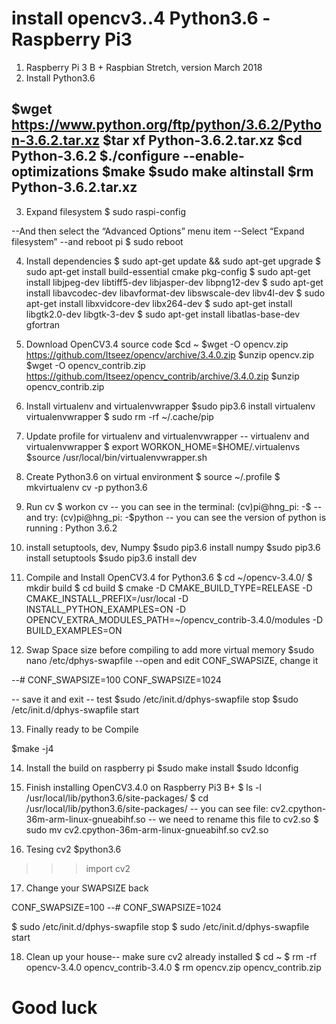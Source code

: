 # install opencv3..4 Python3.6 -Raspberry Pi3 
1. Raspberry Pi 3 B +
Raspbian Stretch, version March 2018 
2. Install Python3.6

$wget https://www.python.org/ftp/python/3.6.2/Python-3.6.2.tar.xz
$tar xf Python-3.6.2.tar.xz
$cd Python-3.6.2
$./configure --enable-optimizations
$make
$sudo make altinstall
$rm Python-3.6.2.tar.xz
--
3. Expand filesystem
$ sudo raspi-config

--And then select the “Advanced Options” menu item
--Select “Expand filesystem”
--and reboot pi
$ sudo reboot

4. Install dependencies
$ sudo apt-get update && sudo apt-get upgrade
$ sudo apt-get install build-essential cmake pkg-config
$ sudo apt-get install libjpeg-dev libtiff5-dev libjasper-dev libpng12-dev
$ sudo apt-get install libavcodec-dev libavformat-dev libswscale-dev libv4l-dev
$ sudo apt-get install libxvidcore-dev libx264-dev
$ sudo apt-get install libgtk2.0-dev libgtk-3-dev
$ sudo apt-get install libatlas-base-dev gfortran

5. Download OpenCV3.4 source code 
$cd ~
$wget -O opencv.zip https://github.com/Itseez/opencv/archive/3.4.0.zip
$unzip opencv.zip
$wget -O opencv_contrib.zip https://github.com/Itseez/opencv_contrib/archive/3.4.0.zip
$unzip opencv_contrib.zip

6. Install virtualenv and virtualenvwrapper
$sudo pip3.6 install virtualenv virtualenvwrapper
$ sudo rm -rf ~/.cache/pip

7. Update profile for virtualenv and virtualenvwrapper
-- virtualenv and virtualenvwrapper
$ export WORKON_HOME=$HOME/.virtualenvs
$source /usr/local/bin/virtualenvwrapper.sh

8. Create Python3.6 on virtual environment 
$ source ~/.profile
$ mkvirtualenv cv -p python3.6

9. Run cv
$ workon cv
-- you can see in the terminal: (cv)pi@hng_pi: -$
--and try:
(cv)pi@hng_pi: -$python
-- you can see the version of python is running :
Python 3.6.2

10. install setuptools, dev, Numpy
$sudo pip3.6 install numpy
$sudo pip3.6 install setuptools 
$sudo pip3.6 install dev 

11. Compile and Install OpenCV3.4 for Python3.6
$ cd ~/opencv-3.4.0/
$ mkdir build
$ cd build
$ cmake -D CMAKE_BUILD_TYPE=RELEASE -D CMAKE_INSTALL_PREFIX=/usr/local -D INSTALL_PYTHON_EXAMPLES=ON  -D OPENCV_EXTRA_MODULES_PATH=~/opencv_contrib-3.4.0/modules  -D BUILD_EXAMPLES=ON 
 

12. Swap Space size before compiling to add more virtual memory 
$sudo nano /etc/dphys-swapfile
--open and edit CONF_SWAPSIZE, change it 

--# CONF_SWAPSIZE=100
CONF_SWAPSIZE=1024

-- save it and exit
-- test
$sudo /etc/init.d/dphys-swapfile stop
$sudo /etc/init.d/dphys-swapfile start

13. Finally ready to be Compile

$make -j4

14. Install the build on raspberry pi 
$sudo make install 
$sudo ldconfig 

15. Finish installing OpenCV3.4.0 on Raspberry Pi3 B+
$ ls -l /usr/local/lib/python3.6/site-packages/
$ cd /usr/local/lib/python3.6/site-packages/
-- you can see file:
cv2.cpython-36m-arm-linux-gnueabihf.so
-- we need to rename this file to cv2.so
$ sudo mv cv2.cpython-36m-arm-linux-gnueabihf.so cv2.so

16. Tesing cv2
$python3.6 
>>>import cv2

17. Change your SWAPSIZE back 

CONF_SWAPSIZE=100
--# CONF_SWAPSIZE=1024

$ sudo /etc/init.d/dphys-swapfile stop
$ sudo /etc/init.d/dphys-swapfile start

18. Clean up your house-- make sure cv2 already installed 
$ cd ~
$ rm -rf opencv-3.4.0 opencv_contrib-3.4.0
$ rm opencv.zip opencv_contrib.zip

# Good luck


